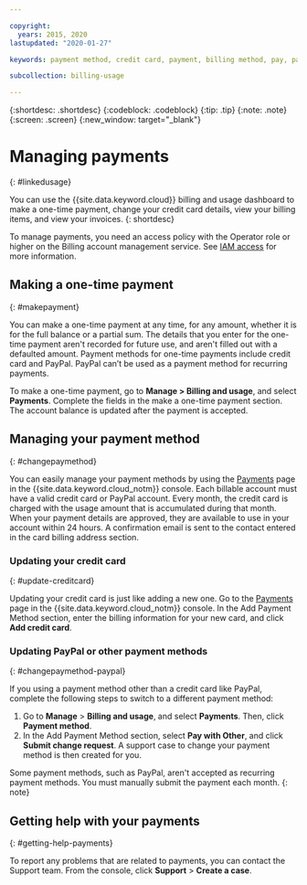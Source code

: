 ```yaml
---

copyright:
  years: 2015, 2020
lastupdated: "2020-01-27"

keywords: payment method, credit card, payment, billing method, pay, pay my bill, billing items 

subcollection: billing-usage

---
```


{:shortdesc: .shortdesc}
{:codeblock: .codeblock}
{:tip: .tip}
{:note: .note}
{:screen: .screen}
{:new_window: target="_blank"}


# Managing payments
{: #linkedusage}

You can use the {{site.data.keyword.cloud}} billing and usage dashboard to make a one-time payment, change your credit card details, view your billing items, and view your invoices.
{: shortdesc}

To manage payments, you need an access policy with the Operator role or higher on the Billing account management service. See [IAM access](/docs/iam?topic=iam-userroles) for more information.

## Making a one-time payment
{: #makepayment}

You can make a one-time payment at any time, for any amount, whether it is for the full balance or a partial sum. The details that you enter for the one-time payment aren't recorded for future use, and aren't filled out with a defaulted amount. Payment methods for one-time payments include credit card and PayPal. PayPal can’t be used as a payment method for recurring payments.

To make a one-time payment, go to **Manage > Billing and usage**, and select **Payments**. Complete the fields in the make a one-time payment section. The account balance is updated after the payment is accepted.


## Managing your payment method
{: #changepaymethod}

You can easily manage your payment methods by using the [Payments](/billing/payments) page in the {{site.data.keyword.cloud_notm}} console. Each billable account must have a valid credit card or PayPal account. Every month, the credit card is charged with the usage amount that is accumulated during that month. When your payment details are approved, they are available to use in your account within 24 hours. A confirmation email is sent to the contact entered in the card billing address section.

### Updating your credit card 
{: #update-creditcard}

Updating your credit card is just like adding a new one. Go to the [Payments](/billing/payments) page in the {{site.data.keyword.cloud_notm}} console. In the Add Payment Method section, enter the billing information for your new card, and click **Add credit card**.

### Updating PayPal or other payment methods
{: #changepaymethod-paypal}

If you using a payment method other than a credit card like PayPal, complete the following steps to switch to a different payment method: 

1. Go to **Manage** > **Billing and usage**, and select **Payments**. Then, click **Payment method**.
2. In the Add Payment Method section, select **Pay with Other**, and click **Submit change request**. A support case to change your payment method is then created for you. 

Some payment methods, such as PayPal, aren't accepted as recurring payment methods. You must manually submit the payment each month.
{: note}

## Getting help with your payments
{: #getting-help-payments}

To report any problems that are related to payments, you can contact the Support team. From the console, click **Support** > **Create a case**.

